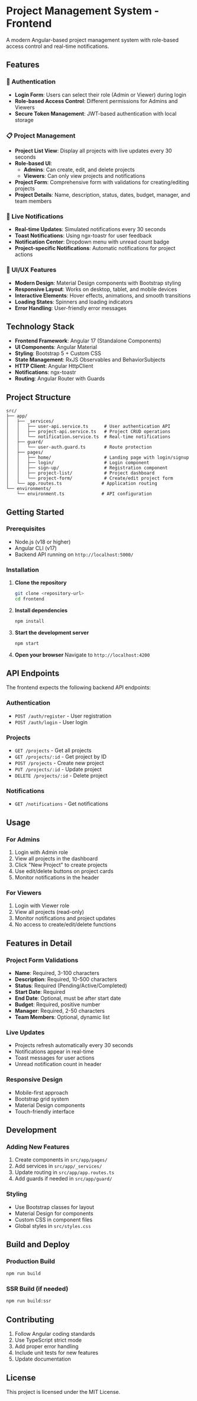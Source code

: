 # Project Management System - Frontend

A modern Angular-based project management system with role-based access control and real-time notifications.

## Features

### 🔐 Authentication
- **Login Form**: Users can select their role (Admin or Viewer) during login
- **Role-based Access Control**: Different permissions for Admins and Viewers
- **Secure Token Management**: JWT-based authentication with local storage

### 📋 Project Management
- **Project List View**: Display all projects with live updates every 30 seconds
- **Role-based UI**: 
  - **Admins**: Can create, edit, and delete projects
  - **Viewers**: Can only view projects and notifications
- **Project Form**: Comprehensive form with validations for creating/editing projects
- **Project Details**: Name, description, status, dates, budget, manager, and team members

### 🔔 Live Notifications
- **Real-time Updates**: Simulated notifications every 30 seconds
- **Toast Notifications**: Using ngx-toastr for user feedback
- **Notification Center**: Dropdown menu with unread count badge
- **Project-specific Notifications**: Automatic notifications for project actions

### 🎨 UI/UX Features
- **Modern Design**: Material Design components with Bootstrap styling
- **Responsive Layout**: Works on desktop, tablet, and mobile devices
- **Interactive Elements**: Hover effects, animations, and smooth transitions
- **Loading States**: Spinners and loading indicators
- **Error Handling**: User-friendly error messages

## Technology Stack

- **Frontend Framework**: Angular 17 (Standalone Components)
- **UI Components**: Angular Material
- **Styling**: Bootstrap 5 + Custom CSS
- **State Management**: RxJS Observables and BehaviorSubjects
- **HTTP Client**: Angular HttpClient
- **Notifications**: ngx-toastr
- **Routing**: Angular Router with Guards

## Project Structure

```
src/
├── app/
│   ├── _services/
│   │   ├── user-api.service.ts      # User authentication API
│   │   ├── project-api.service.ts   # Project CRUD operations
│   │   └── notification.service.ts  # Real-time notifications
│   ├── guard/
│   │   └── user-auth.guard.ts       # Route protection
│   ├── pages/
│   │   ├── home/                    # Landing page with login/signup
│   │   ├── login/                   # Login component
│   │   ├── sign-up/                 # Registration component
│   │   ├── project-list/            # Project dashboard
│   │   └── project-form/            # Create/edit project form
│   └── app.routes.ts               # Application routing
└── environments/
    └── environment.ts              # API configuration
```

## Getting Started

### Prerequisites
- Node.js (v18 or higher)
- Angular CLI (v17)
- Backend API running on `http://localhost:5000/`

### Installation

1. **Clone the repository**
   ```bash
   git clone <repository-url>
   cd frontend
   ```

2. **Install dependencies**
   ```bash
   npm install
   ```

3. **Start the development server**
   ```bash
   npm start
   ```

4. **Open your browser**
   Navigate to `http://localhost:4200`

## API Endpoints

The frontend expects the following backend API endpoints:

### Authentication
- `POST /auth/register` - User registration
- `POST /auth/login` - User login

### Projects
- `GET /projects` - Get all projects
- `GET /projects/:id` - Get project by ID
- `POST /projects` - Create new project
- `PUT /projects/:id` - Update project
- `DELETE /projects/:id` - Delete project

### Notifications
- `GET /notifications` - Get notifications

## Usage

### For Admins
1. Login with Admin role
2. View all projects in the dashboard
3. Click "New Project" to create projects
4. Use edit/delete buttons on project cards
5. Monitor notifications in the header

### For Viewers
1. Login with Viewer role
2. View all projects (read-only)
3. Monitor notifications and project updates
4. No access to create/edit/delete functions

## Features in Detail

### Project Form Validations
- **Name**: Required, 3-100 characters
- **Description**: Required, 10-500 characters
- **Status**: Required (Pending/Active/Completed)
- **Start Date**: Required
- **End Date**: Optional, must be after start date
- **Budget**: Required, positive number
- **Manager**: Required, 2-50 characters
- **Team Members**: Optional, dynamic list

### Live Updates
- Projects refresh automatically every 30 seconds
- Notifications appear in real-time
- Toast messages for user actions
- Unread notification count in header

### Responsive Design
- Mobile-first approach
- Bootstrap grid system
- Material Design components
- Touch-friendly interface

## Development

### Adding New Features
1. Create components in `src/app/pages/`
2. Add services in `src/app/_services/`
3. Update routing in `src/app/app.routes.ts`
4. Add guards if needed in `src/app/guard/`

### Styling
- Use Bootstrap classes for layout
- Material Design for components
- Custom CSS in component files
- Global styles in `src/styles.css`

## Build and Deploy

### Production Build
```bash
npm run build
```

### SSR Build (if needed)
```bash
npm run build:ssr
```

## Contributing

1. Follow Angular coding standards
2. Use TypeScript strict mode
3. Add proper error handling
4. Include unit tests for new features
5. Update documentation

## License

This project is licensed under the MIT License.
